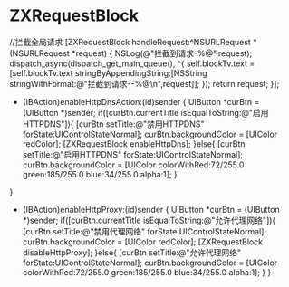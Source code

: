 # ZXRequestBlock
//拦截全局请求
[ZXRequestBlock handleRequest:^NSURLRequest *(NSURLRequest *request) {
        NSLog(@"拦截到请求-%@",request);
        dispatch_async(dispatch_get_main_queue(), ^{
            self.blockTv.text = [self.blockTv.text stringByAppendingString:[NSString stringWithFormat:@"拦截到请求--%@\n",request]];
        });
        return request;
 }];

 - (IBAction)enableHttpDnsAction:(id)sender {
    UIButton *curBtn = (UIButton *)sender;
    if([curBtn.currentTitle isEqualToString:@"启用HTTPDNS"]){
        [curBtn setTitle:@"禁用HTTPDNS" forState:UIControlStateNormal];
        curBtn.backgroundColor = [UIColor redColor];
       [ZXRequestBlock enableHttpDns];
    }else{
        [curBtn setTitle:@"启用HTTPDNS" forState:UIControlStateNormal];
        curBtn.backgroundColor = [UIColor colorWithRed:72/255.0 green:185/255.0 blue:34/255.0 alpha:1];
    }
    
}
- (IBAction)enableHttpProxy:(id)sender {
    UIButton *curBtn = (UIButton *)sender;
    if([curBtn.currentTitle isEqualToString:@"允许代理网络"]){
        [curBtn setTitle:@"禁用代理网络" forState:UIControlStateNormal];
        curBtn.backgroundColor = [UIColor redColor];
        [ZXRequestBlock disableHttpProxy];
    }else{
        [curBtn setTitle:@"允许代理网络" forState:UIControlStateNormal];
        curBtn.backgroundColor = [UIColor colorWithRed:72/255.0 green:185/255.0 blue:34/255.0 alpha:1];
    }
}



